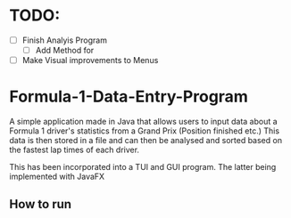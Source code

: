 # TODO:
- [ ] Finish Analyis Program 
    - [ ] Add Method for  
- [ ] Make Visual improvements to Menus  

# Formula-1-Data-Entry-Program
A simple application made in Java that allows users to input data about a Formula 1 driver's statistics from a Grand Prix (Position finished etc.) This data is then stored in a file and can then be analysed and sorted based on the fastest lap times of each driver. 

This has been incorporated into a TUI and GUI program. The latter being implemented with JavaFX

## How to run
